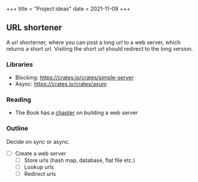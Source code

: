 +++
title = "Project ideas"
date = 2021-11-09
+++

## URL shortener

A url shorterner, where you can post a long url to a web server, which returns a
short url. Visiting the short url should redirect to the long version.

### Libraries

* Blocking: https://crates.io/crates/simple-server
* Async: https://crates.io/crates/axum

### Reading

* The Book has a
  [chapter](https://doc.rust-lang.org/book/ch20-00-final-project-a-web-server.html)
  on building a web server


### Outline

Decide on sync or async.

* [ ] Create a web server
    * [ ] Store urls (hash map, database, flat file etc.)
    * [ ] Lookup urls
    * [ ] Redirect urls
